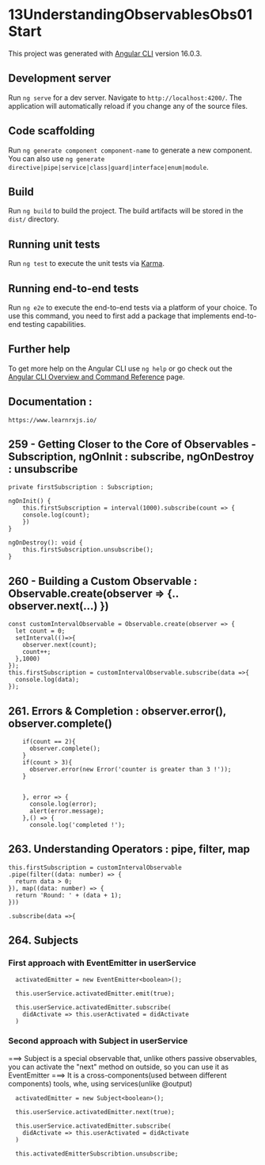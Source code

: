 # 13UnderstandingObservablesObs01Start

This project was generated with [Angular CLI](https://github.com/angular/angular-cli) version 16.0.3.

## Development server

Run `ng serve` for a dev server. Navigate to `http://localhost:4200/`. The application will automatically reload if you change any of the source files.

## Code scaffolding

Run `ng generate component component-name` to generate a new component. You can also use `ng generate directive|pipe|service|class|guard|interface|enum|module`.

## Build

Run `ng build` to build the project. The build artifacts will be stored in the `dist/` directory.

## Running unit tests

Run `ng test` to execute the unit tests via [Karma](https://karma-runner.github.io).

## Running end-to-end tests

Run `ng e2e` to execute the end-to-end tests via a platform of your choice. To use this command, you need to first add a package that implements end-to-end testing capabilities.

## Further help

To get more help on the Angular CLI use `ng help` or go check out the [Angular CLI Overview and Command Reference](https://angular.io/cli) page.

## Documentation :
    https://www.learnrxjs.io/

## 259 - Getting Closer to the Core of Observables - Subscription, ngOnInit : subscribe, ngOnDestroy : unsubscribe

    private firstSubscription : Subscription;

    ngOnInit() {
        this.firstSubscription = interval(1000).subscribe(count => {
        console.log(count);
        })
    }

    ngOnDestroy(): void {
        this.firstSubscription.unsubscribe();
    }

## 260 - Building a Custom Observable : Observable.create(observer => {.. observer.next(...) }) 

    const customIntervalObservable = Observable.create(observer => {
      let count = 0;
      setInterval(()=>{
        observer.next(count);
        count++;
      },1000)
    });
    this.firstSubscription = customIntervalObservable.subscribe(data =>{
      console.log(data);
    });

## 261. Errors & Completion : observer.error(), observer.complete() 

        if(count == 2){
          observer.complete();
        }
        if(count > 3){
          observer.error(new Error('counter is greater than 3 !'));
        }


        }, error => {
          console.log(error);
          alert(error.message);
        },() => {
          console.log('completed !');

## 263. Understanding Operators : pipe, filter, map

    this.firstSubscription = customIntervalObservable
    .pipe(filter((data: number) => {
      return data > 0;
    }), map((data: number) => {
      return 'Round: ' + (data + 1);
    }))

    .subscribe(data =>{

## 264. Subjects
  ### First approach with EventEmitter in userService
      activatedEmitter = new EventEmitter<boolean>();

      this.userService.activatedEmitter.emit(true);

      this.userService.activatedEmitter.subscribe(
        didActivate => this.userActivated = didActivate 
      )

  ### Second approach with Subject in userService
  ===> Subject is a special observable that, unlike others passive observables, you can activate the "next" method on outside, so you can use it as EventEmitter
  ===> It is a cross-components(used between different components) tools, whe, using services(unlike @output)

      activatedEmitter = new Subject<boolean>();

      this.userService.activatedEmitter.next(true);

      this.userService.activatedEmitter.subscribe(
        didActivate => this.userActivated = didActivate 
      )

      this.activatedEmitterSubscribtion.unsubscribe;
